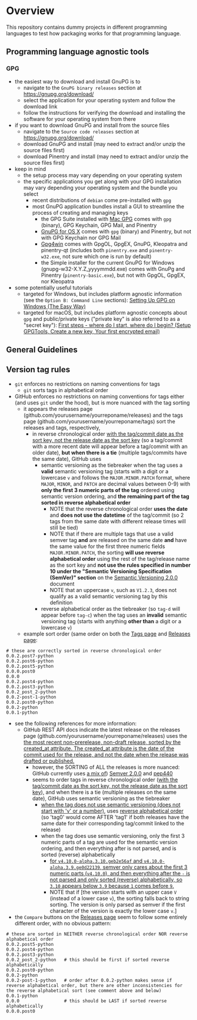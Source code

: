 # Overview

This repository contains dummy projects in different programming languages to test how packaging works for that programming language.


## Programming language agnostic tools

### GPG

- the easiest way to download and install GnuPG is to
  - navigate to the `GnuPG binary releases` section at https://gnupg.org/download/
  - select the application for your operating system and follow the download link
  - follow the instructions for verifying the download and installing the software for your operating system from there
- if you want to download GnuPG and install from the source files
  - navigate to the `Source code releases` section at https://gnupg.org/download/
  - download GnuPG and install (may need to extract and/or unzip the source files first)
  - download Pinentry and install (may need to extract and/or unzip the source files first)
- keep in mind
  - the setup process may vary depending on your operating system
  - the specific applications you get along with your GPG installation may vary depending your operating system and the bundle you select
    - recent distributions of `debian` come pre-installed with `gpg`
    - most GnuPG application bundles install a GUI to streamline the process of creating and managing keys
      - the GPG Suite installed with [Mac GPG](https://gpgtools.org/) comes with `gpg` (binary), GPG Keychain, GPG Mail, and Pinentry
      - [GnuPG for OS X](https://gnupg.org/download/) comes with `gpg` (binary) and Pinentry, but not with GPG Keychain nor GPG Mail
      - [Gpg4win](https://gpg4win.org/download.html) comes with GpgOL, GpgEX, GnuPG, Kleopatra and pinentry-qt (includes both `pinentry.exe` and `pinentry-w32.exe`, not sure which one is run by default)
      - the Simple installer for the current GnuPG for Windows (gnupg-w32-X.Y.Z_yyyymmdd.exe) comes with GnuPg and Pinentry (`pinentry-basic.exe`), but not with GpgOL, GpgEX, nor Kleopatra
- some potentially useful tutorials
  - targeted for Windows, but includes platform agnostic information (see the `Option B: Command Line` sections): [Setting Up GPG on Windows (The Easy Way)](https://www.git-tower.com/blog/setting-up-gpg-windows/)
  - targeted for macOS, but includes platform agnostic concepts about `gpg` and public/private keys ("private key" is also referred to as a "secret key"): [First steps - where do I start, where do I begin? (Setup GPGTools, Create a new key, Your first encrypted email)](https://gpgtools.tenderapp.com/kb/how-to/first-steps-where-do-i-start-where-do-i-begin-setup-gpgtools-create-a-new-key-your-first-encrypted-email)


## General Guidelines

## Version tag rules

- `git` enforces no restrictions on naming conventions for tags
  - `git` sorts tags in alphabetical order
- GitHub enforces no restrictions on naming conventions for tags either (and uses `git` under the hood), but is more nuanced with the tag sorting
  - it appears the releases page (github.com/yourusername/yourreponame/releases) and the tags page (github.com/yourusername/yourreponame/tags) sort the releases and tags, respectively,
    - in reverse chronological order [with the tag/commit date as the sort key, not the release date as the sort key](https://github.com/Shadowsocks-NET/QvStaticBuild/releases#discussioncomment-1728546) (so a tag/commit with a more recent date will appear before a tag/commit with an older date), **but when there is a tie** (multiple tags/commits have the same date), GitHub uses
      - semantic versioning as the tiebreaker when the tag uses a **valid** semantic versioning tag (starts with a digit or a lowercase `v` and follows the `MAJOR.MINOR.PATCH` format, where `MAJOR`, `MINOR`, and `PATCH` are decimal values between 0-9) with **only the first 3 numeric parts of the tag** ordered using semantic version ordering, and **the remaining part of the tag sorted in reverse alphabetical order**
        - NOTE that the reverse chronological order **uses the date** and **does not use the datetime** of the tag/commit (so 2 tags from the same date with different release times will still be tied)
        - NOTE that if there are multiple tags that use a valid semver tag **and** are released on the same date **and** have the same value for the first three numeric fields `MAJOR.MINOR.PATCH`, the sorting **will use reverse alphabetical order** using the rest of the tag/release name as the sort key and **not use the rules specified in number 10 under the "Semantic Versioning Specification (SemVer)" section** on the [Semantic Versioning 2.0.0](https://semver.org/) document
        - NOTE that an uppercase `v`, such as `V1.2.3`, does not qualify as a valid semantic versioning tag by this definition
      - reverse alphabetical order as the tiebreaker (so `tag-d` will appear before `tag-c`) when the tag uses an **invalid** semantic versioning tag (starts with anything **other than** a digit or a lowercase `v`)
  - example sort order (same order on both the [Tags page](https://github.com/shailshouryya/test-project/tags) and [Releases page](https://github.com/shailshouryya/test-project/releases):

```text
# these are correctly sorted in reverse chronological order
0.0.2.post7-python
0.0.2.post6-python
0.0.2.post5-python
0.0.0.post0
0.0.0
0.0.2.post4-python
0.0.2.post3-python
0.0.2_post_2-python
0.0.2-post-1-python
0.0.2.post0-python
0.0.2-python
0.0.1-python
```

  - see the following references for more information:
    - GitHub REST API docs indicate the latest release on the releases page (github.com/yourusername/yourreponame/releases) uses the [the most recent non-prerelease, non-draft release, sorted by the created_at attribute. The created_at attribute is the date of the commit used for the release, and not the date when the release was drafted or published.](https://docs.github.com/en/rest/releases/releases?apiVersion=2022-11-28#get-the-latest-release)
      - however, the SORTING of ALL the releases is more nuanced: GitHub currently uses [a mix of](https://github.com/Shadowsocks-NET/QvStaticBuild/releases#discussioncomment-4697709)) [Semver 2.0.0](https://semver.org/spec/v2.0.0.html) and [pep440](https://peps.python.org/pep-0440/)
      - seems to order tags in reverse chronological order ([with the tag/commit date as the sort key, not the release date as the sort key](https://github.com/Shadowsocks-NET/QvStaticBuild/releases#discussioncomment-1728546)), and when there is a tie (multiple releases on the same date), GitHub uses semantic versioning as the tiebreaker
        - [when the tag does not use semantic versioning (does not start with 'v' or a number)](https://github.com/community/community/discussions/8226#discussioncomment-1853768), uses [reverse alphabetical order](https://github.com/community/community/discussions/8226#discussioncomment-1982190) (so 'tag0' would come AFTER 'tag1' if both releases have the same date for their corresponding tag/commit linked to the release)
        - when the tag does use semantic versioning, only the first 3 numeric parts of a tag are used for the semantic version ordering, and then everything after is not parsed, and is sorted (reverse) alphabetically
          - [for `v4.10.0-alpha.3.10.geb2e56af` and `v4.10.0-alpha.3.9.ge0d22139`, semver only cares about the first 3 numeric parts (`v4.10.0`), and then everything after the `-` is not parsed and only sorted (reverse) alphabetically, so `3.10` appears below `3.9` because `1` comes before `9`.](https://github.com/Shadowsocks-NET/QvStaticBuild/releases#discussioncomment-4694630)
          - NOTE that if [the version starts with an upper case `V` (instead of a lower case `v`), the sorting falls back to string sorting. The version is only parsed as semver if the first character of the version is exactly the lower case `v`.]
- the `Compare` buttons on the [Releases page](https://github.com/shailshouryya/test-project/releases) seem to follow some entirely different order, with no obvious pattern:

```text
# these are sorted in NEITHER reverse chronological order NOR reverse alphabetical order
0.0.2.post5-python
0.0.2.post4-python
0.0.2.post3-python
0.0.2_post_2-python   # this should be first if sorted reverse alphabetically
0.0.2.post0-python
0.0.2-python
0.0.2-post-1-python   # order after 0.0.2-python makes sense if reverse alphabetical order, but there are other inconsistencies for the reverse alphabetical sort (see comment above and below)
0.0.1-python
0.0.0                 # this should be LAST if sorted reverse alphabetically
0.0.0.post0
```
